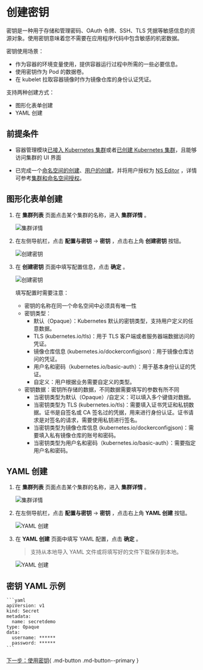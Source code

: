 # 创建密钥

密钥是一种用于存储和管理密码、OAuth 令牌、SSH、TLS 凭据等敏感信息的资源对象。使用密钥意味着您不需要在应用程序代码中包含敏感的机密数据。

密钥使用场景：

- 作为容器的环境变量使用，提供容器运行过程中所需的一些必要信息。
- 使用密钥作为 Pod 的数据卷。
- 在 kubelet 拉取容器镜像时作为镜像仓库的身份认证凭证。

支持两种创建方式：

- 图形化表单创建
- YAML 创建

## 前提条件

- 容器管理模块[已接入 Kubernetes 集群](../clusters/integrate-cluster.md)或者[已创建 Kubernetes 集群](../clusters/create-cluster.md)，且能够访问集群的 UI 界面

- 已完成一个[命名空间的创建](../namespaces/createns.md)、[用户的创建](../../../ghippo/user-guide/access-control/user.md)，并将用户授权为 [NS Editor](../permissions/permission-brief.md#ns-editor) ，详情可参考[集群和命名空间授权](../permissions/cluster-ns-auth.md)。

## 图形化表单创建

1. 在 __集群列表__ 页面点击某个集群的名称，进入 __集群详情__ 。

    ![集群详情](https://docs.daocloud.io/daocloud-docs-images/docs/kpanda/images/deploy01.png)

2. 在左侧导航栏，点击 __配置与密钥__ -> __密钥__ ，点击右上角 __创建密钥__ 按钮。

    ![创建密钥](https://docs.daocloud.io/daocloud-docs-images/docs/kpanda/images/secret01.png)

3. 在 __创建密钥__ 页面中填写配置信息，点击 __确定__ 。

    ![创建密钥](https://docs.daocloud.io/daocloud-docs-images/docs/kpanda/images/secret02.png)

    填写配置时需要注意：

    - 密钥的名称在同一个命名空间中必须具有唯一性
    - 密钥类型：
        - 默认（Opaque）：Kubernetes 默认的密钥类型，支持用户定义的任意数据。
        - TLS (kubernetes.io/tls)：用于 TLS 客户端或者服务器端数据访问的凭证。
        - 镜像仓库信息 (kubernetes.io/dockerconfigjson)：用于镜像仓库访问的凭证。
        - 用户名和密码（kubernetes.io/basic-auth）：用于基本身份认证的凭证。
        - 自定义：用户根据业务需要自定义的类型。
    - 密钥数据：密钥所存储的数据，不同数据需要填写的参数有所不同
        - 当密钥类型为默认（Opaque）/自定义：可以填入多个键值对数据。
        - 当密钥类型为 TLS (kubernetes.io/tls)：需要填入证书凭证和私钥数据。证书是自签名或 CA 签名过的凭据，用来进行身份认证。证书请求是对签名的请求，需要使用私钥进行签名。
        - 当密钥类型为镜像仓库信息 (kubernetes.io/dockerconfigjson)：需要填入私有镜像仓库的账号和密码。
        - 当密钥类型为用户名和密码（kubernetes.io/basic-auth）：需要指定用户名和密码。

## YAML 创建

1. 在 __集群列表__ 页面点击某个集群的名称，进入 __集群详情__ 。

    ![集群详情](https://docs.daocloud.io/daocloud-docs-images/docs/kpanda/images/deploy01.png)

2. 在左侧导航栏，点击 __配置与密钥__ -> __密钥__ ，点击右上角 __YAML 创建__ 按钮。

    ![YAML 创建](https://docs.daocloud.io/daocloud-docs-images/docs/kpanda/images/secret03.png)

3. 在 __YAML 创建__ 页面中填写 YAML 配置，点击 __确定__ 。

    > 支持从本地导入 YAML 文件或将填写好的文件下载保存到本地。

    ![YAML 创建](https://docs.daocloud.io/daocloud-docs-images/docs/kpanda/images/secret04.png)

## 密钥 YAML 示例

    ```yaml
    apiVersion: v1
    kind: Secret
    metadata:
      name: secretdemo
    type: Opaque
    data:
      username: ******
      password: ******
    ```

[下一步：使用密钥](use-secret.md){ .md-button .md-button--primary }
